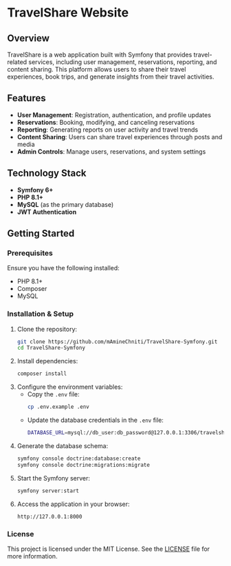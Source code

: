 
# TravelShare Website

## Overview
TravelShare is a web application built with Symfony that provides travel-related services, including user management, reservations, reporting, and content sharing. This platform allows users to share their travel experiences, book trips, and generate insights from their travel activities.

## Features
- **User Management**: Registration, authentication, and profile updates  
- **Reservations**: Booking, modifying, and canceling reservations  
- **Reporting**: Generating reports on user activity and travel trends  
- **Content Sharing**: Users can share travel experiences through posts and media  
- **Admin Controls**: Manage users, reservations, and system settings  

## Technology Stack
- **Symfony 6+**  
- **PHP 8.1+**  
- **MySQL** (as the primary database)  
- **JWT Authentication**  

## Getting Started

### Prerequisites
Ensure you have the following installed:
- PHP 8.1+  
- Composer  
- MySQL  

### Installation & Setup
1. Clone the repository:  
   ```sh
   git clone https://github.com/mAmineChniti/TravelShare-Symfony.git
   cd TravelShare-Symfony
   ```
2. Install dependencies:  
   ```sh
   composer install
   ```
3. Configure the environment variables:  
   - Copy the `.env` file:  
     ```sh
     cp .env.example .env
     ```
   - Update the database credentials in the `.env` file:  
     ```sh
     DATABASE_URL=mysql://db_user:db_password@127.0.0.1:3306/travelshare
     ```
4. Generate the database schema:  
   ```sh
   symfony console doctrine:database:create
   symfony console doctrine:migrations:migrate
   ```
5. Start the Symfony server:  
   ```sh
   symfony server:start
   ```
6. Access the application in your browser:  
   ```
   http://127.0.0.1:8000
   ```

### License
This project is licensed under the MIT License. See the [LICENSE](LICENSE) file for more information.
